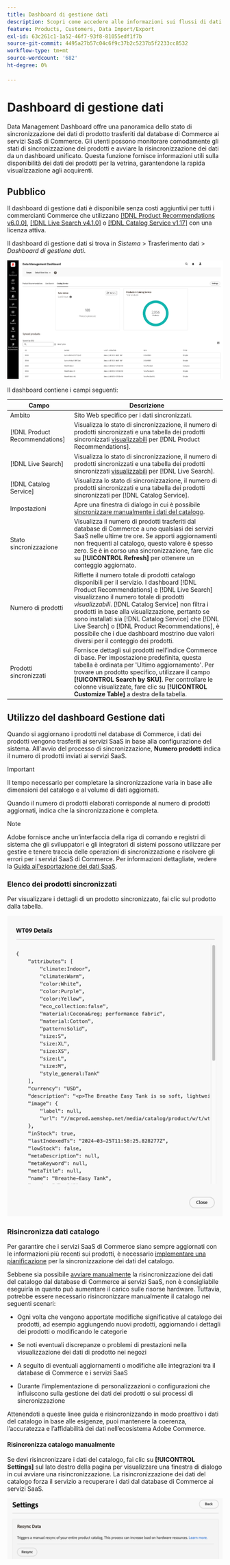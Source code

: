 ```yaml
---
title: Dashboard di gestione dati
description: Scopri come accedere alle informazioni sui flussi di dati per  [!DNL Catalog Service], [!DNL Live Search] e [!DNL Product Recommendation] s.
feature: Products, Customers, Data Import/Export
exl-id: 63c261c1-1a52-46f7-93f8-81055edf1f7b
source-git-commit: 4495a27b57c04c6f9c37b2c5237b5f2233cc8532
workflow-type: tm+mt
source-wordcount: '682'
ht-degree: 0%

---
```


# Dashboard di gestione dati

Data Management Dashboard offre una panoramica dello stato di sincronizzazione dei dati di prodotto trasferiti dal database di Commerce ai servizi SaaS di Commerce. Gli utenti possono monitorare comodamente gli stati di sincronizzazione dei prodotti e avviare la risincronizzazione dei dati da un dashboard unificato. Questa funzione fornisce informazioni utili sulla disponibilità dei dati dei prodotti per la vetrina, garantendone la rapida visualizzazione agli acquirenti.

## Pubblico

Il dashboard di gestione dati è disponibile senza costi aggiuntivi per tutti i commercianti Commerce che utilizzano [[!DNL Product Recommendations v6.0.0]](https://experienceleague.adobe.com/en/docs/commerce-merchant-services/product-recommendations/guide-overview), [[!DNL Live Search v4.1.0]](https://experienceleague.adobe.com/en/docs/commerce-merchant-services/live-search/guide-overview) o [[!DNL Catalog Service v1.17]](https://experienceleague.adobe.com/en/docs/commerce-merchant-services/catalog-service/guide-overview) con una licenza attiva.

Il dashboard di gestione dati si trova in *Sistema* > Trasferimento dati > *Dashboard di gestione dati*.

![Dashboard di gestione dati](assets/data-management-dashboard.png)

Il dashboard contiene i campi seguenti:

| Campo | Descrizione |
|--- |--- |
| Ambito | Sito Web specifico per i dati sincronizzati. |
| [!DNL Product Recommendations] | Visualizza lo stato di sincronizzazione, il numero di prodotti sincronizzati e una tabella dei prodotti sincronizzati [visualizzabili](https://experienceleague.adobe.com/en/docs/commerce-admin/config/catalog/inventory#stock-options) per [!DNL Product Recommendations]. |
| [!DNL Live Search] | Visualizza lo stato di sincronizzazione, il numero di prodotti sincronizzati e una tabella dei prodotti sincronizzati [visualizzabili](https://experienceleague.adobe.com/en/docs/commerce-admin/config/catalog/inventory#stock-options) per [!DNL Live Search]. |
| [!DNL Catalog Service] | Visualizza lo stato di sincronizzazione, il numero di prodotti sincronizzati e una tabella dei prodotti sincronizzati per [!DNL Catalog Service]. |
| Impostazioni | Apre una finestra di dialogo in cui è possibile [sincronizzare manualmente i dati del catalogo](#resync-catalog-data). |
| Stato sincronizzazione | Visualizza il numero di prodotti trasferiti dal database di Commerce a uno qualsiasi dei servizi SaaS nelle ultime tre ore. Se apporti aggiornamenti non frequenti al catalogo, questo valore è spesso zero. Se è in corso una sincronizzazione, fare clic su **[!UICONTROL Refresh]** per ottenere un conteggio aggiornato. |
| Numero di prodotti | Riflette il numero totale di prodotti catalogo disponibili per il servizio. I dashboard [!DNL Product Recommendations] e [!DNL Live Search] visualizzano il numero totale di prodotti _visualizzabili_. [!DNL Catalog Service] non filtra i prodotti in base alla visualizzazione, pertanto se sono installati sia [!DNL Catalog Service] che [!DNL Live Search] o [!DNL Product Recommendations], è possibile che i due dashboard mostrino due valori diversi per il conteggio dei prodotti. |
| Prodotti sincronizzati | Fornisce dettagli sui prodotti nell’indice Commerce di base. Per impostazione predefinita, questa tabella è ordinata per &#39;Ultimo aggiornamento&#39;. Per trovare un prodotto specifico, utilizzare il campo **[!UICONTROL Search by SKU]**. Per controllare le colonne visualizzate, fare clic su **[!UICONTROL Customize Table]** a destra della tabella. |

## Utilizzo del dashboard Gestione dati

Quando si aggiornano i prodotti nel database di Commerce, i dati dei prodotti vengono trasferiti ai servizi SaaS in base alla configurazione del sistema. All&#39;avvio del processo di sincronizzazione, **Numero prodotti** indica il numero di prodotti inviati ai servizi SaaS.

>[!IMPORTANT]
>
>Il tempo necessario per completare la sincronizzazione varia in base alle dimensioni del catalogo e al volume di dati aggiornati.

Quando il numero di prodotti elaborati corrisponde al numero di prodotti aggiornati, indica che la sincronizzazione è completa.

>[!NOTE]
>
>Adobe fornisce anche un’interfaccia della riga di comando e registri di sistema che gli sviluppatori e gli integratori di sistemi possono utilizzare per gestire e tenere traccia delle operazioni di sincronizzazione e risolvere gli errori per i servizi SaaS di Commerce. Per informazioni dettagliate, vedere la [Guida all&#39;esportazione dei dati SaaS](https://experienceleague.adobe.com/en/docs/commerce-merchant-services/saas-data-export/overview).

### Elenco dei prodotti sincronizzati

Per visualizzare i dettagli di un prodotto sincronizzato, fai clic sul prodotto dalla tabella.

![Dettagli prodotto Syncd](assets/sync-product-detail.png)

### Risincronizza dati catalogo

Per garantire che i servizi SaaS di Commerce siano sempre aggiornati con le informazioni più recenti sui prodotti, è necessario [implementare una pianificazione](https://experienceleague.adobe.com/en/docs/commerce-operations/configuration-guide/cli/manage-indexers#reindex) per la sincronizzazione dei dati del catalogo.

Sebbene sia possibile [avviare manualmente](#manually-resync-catalog) la risincronizzazione dei dati del catalogo dal database di Commerce ai servizi SaaS, non è consigliabile eseguirla in quanto può aumentare il carico sulle risorse hardware. Tuttavia, potrebbe essere necessario risincronizzare manualmente il catalogo nei seguenti scenari:

- Ogni volta che vengono apportate modifiche significative al catalogo dei prodotti, ad esempio aggiungendo nuovi prodotti, aggiornando i dettagli dei prodotti o modificando le categorie

- Se noti eventuali discrepanze o problemi di prestazioni nella visualizzazione dei dati di prodotto nei negozi

- A seguito di eventuali aggiornamenti o modifiche alle integrazioni tra il database di Commerce e i servizi SaaS

- Durante l’implementazione di personalizzazioni o configurazioni che influiscono sulla gestione dei dati dei prodotti o sui processi di sincronizzazione

Attenendoti a queste linee guida e risincronizzando in modo proattivo i dati del catalogo in base alle esigenze, puoi mantenere la coerenza, l’accuratezza e l’affidabilità dei dati nell’ecosistema Adobe Commerce.

#### Risincronizza catalogo manualmente

Se devi risincronizzare i dati del catalogo, fai clic su **[!UICONTROL Settings]** sul lato destro della pagina per visualizzare una finestra di dialogo in cui avviare una risincronizzazione. La risincronizzazione dei dati del catalogo forza il servizio a recuperare i dati dal database di Commerce ai servizi SaaS.

![Sincronizza manualmente prodotti](assets/resync-data.png)

